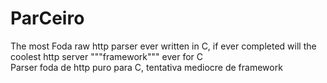 # ParCeiro

The most Foda raw http parser ever written in C, if ever completed will the coolest http server """framework""" ever for C  
Parser foda de http puro para C, tentativa mediocre de framework
